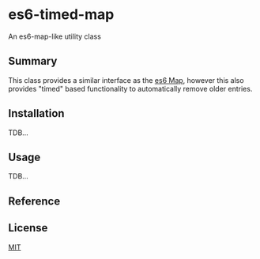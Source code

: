 # es6-timed-map

An es6-map-like utility class

## Summary

This class provides a similar interface as the [es6 Map](https://developer.mozilla.org/en-US/docs/Web/JavaScript/Reference/Global_Objects/Map), however
this also provides "timed" based functionality to automatically remove older entries.

## Installation

TDB...

## Usage

TDB...

## Reference

<!-- TODO: add github action to automate this? -->

## License

[MIT](./LICENSE)
